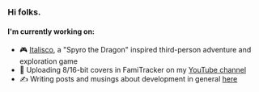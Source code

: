 ### Hi folks.
#### I'm currently working on:
- 🎮 [Italisco](https://herbtaculargames.com/blog), a "Spyro the Dragon" inspired third-person adventure and exploration game
- 🎹 Uploading 8/16-bit covers in FamiTracker on my [YouTube channel](https://www.youtube.com/user/JonponsVids10)
- ✍️ Writing posts and musings about development in general [here](https://jonherbst.dev/blog)
